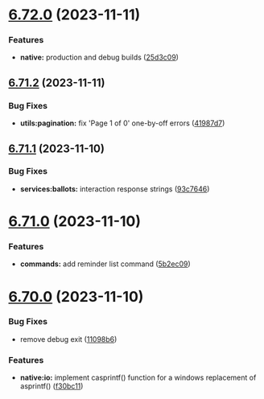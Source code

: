 # [6.72.0](https://github.com/onesoft-sudo/sudobot/compare/v6.71.2...v6.72.0) (2023-11-11)


### Features

* **native:** production and debug builds ([25d3c09](https://github.com/onesoft-sudo/sudobot/commit/25d3c09a0c587df29de638ae2c0cc81232811063))



## [6.71.2](https://github.com/onesoft-sudo/sudobot/compare/v6.71.1...v6.71.2) (2023-11-11)


### Bug Fixes

* **utils:pagination:** fix 'Page 1 of 0' one-by-off errors ([41987d7](https://github.com/onesoft-sudo/sudobot/commit/41987d77c770306b83d2268538a85779e0063ae8))



## [6.71.1](https://github.com/onesoft-sudo/sudobot/compare/v6.71.0...v6.71.1) (2023-11-10)


### Bug Fixes

* **services:ballots:** interaction response strings ([93c7646](https://github.com/onesoft-sudo/sudobot/commit/93c76466fd2e982aa1ed04884ebd4c5044009960))



# [6.71.0](https://github.com/onesoft-sudo/sudobot/compare/v6.70.0...v6.71.0) (2023-11-10)


### Features

* **commands:** add reminder list command ([5b2ec09](https://github.com/onesoft-sudo/sudobot/commit/5b2ec0901672db51581d6a381eb7eabe608eb539))



# [6.70.0](https://github.com/onesoft-sudo/sudobot/compare/v6.69.1...v6.70.0) (2023-11-10)


### Bug Fixes

* remove debug exit ([11098b6](https://github.com/onesoft-sudo/sudobot/commit/11098b669a0424f3a8b8a9640e60c198dab60d23))


### Features

* **native:io:** implement casprintf() function for a windows replacement of asprintf() ([f30bc11](https://github.com/onesoft-sudo/sudobot/commit/f30bc113e33515c7f85829cbbbcbe96cf31732c9))



